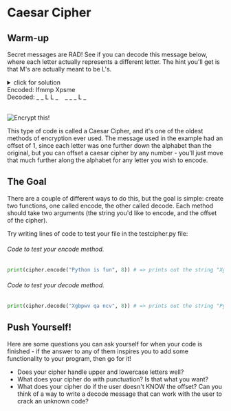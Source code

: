# Caesar Cipher

## Warm-up

Secret messages are RAD! See if you can decode this message below, where each letter actually represents a different letter. The hint you'll get is that M's are actually meant to be L's.

<details>
  <summary>click for solution <br> Encoded: Ifmmp Xpsme  <br>  Decoded:  _ _ L L _ &nbsp;&nbsp; _ _ _ L _ </summary><br>


  Each letter has been encoded by moving just one further down the alphabet than the original letter. Since L changed to M by going one further down, we can undo the message by going one letter backwards up the alphabet.

  * That means the first letter, I, should actually be an H.
  * The F should be an E.
  * The P's should be O's.
  * The X should be a W.
  * The S should be an R.
  * The E should be a D.

  The fully decoded message will be HELLO WORLD.
</details><br>

![Encrypt this!](https://media.giphy.com/media/A06UFEx8jxEwU/giphy.gif)

This type of code is called a Caesar Cipher, and it's one of the oldest methods of encryption ever used. The message used in the example had an offset of 1, since each letter was one further down the alphabet than the original, but you can offset a caesar cipher by any number - you'll just move that much further along the alphabet for any letter you wish to encode.

## The Goal

There are a couple of different ways to do this, but the goal is simple: create two functions, one called encode, the other called decode. Each method should take two arguments (the string you'd like to encode, and the offset of the cipher).

Try writing lines of code to test your file in the testcipher.py file:

###### Code to test your encode method.

```python
print(cipher.encode("Python is fun", 8)) # => prints out the string "Xgbpwv qa ncv"
```

###### Code to test your decode method.

```python
print(cipher.decode("Xgbpwv qa ncv", 8)) # => prints out the string "Python is fun"
```

## Push Yourself!

Here are some questions you can ask yourself for when your code is finished - if the answer to any of them inspires you to add some functionality to your program, then go for it!

* Does your cipher handle upper and lowercase letters well?
* What does your cipher do with punctuation? Is that what you want?
* What does your cipher do if the user doesn't KNOW the offset? Can you think of a way to write a decode message that can work with the user to crack an unknown code?
